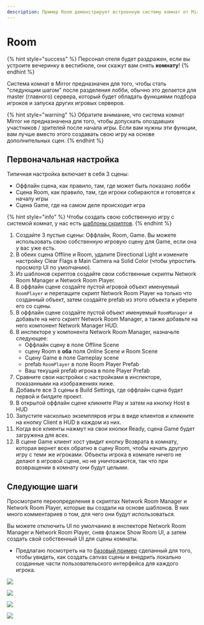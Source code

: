 ```yaml
---
description: Пример Room демонстрирует встроенную систему комнат от Mirror.
---
```


# Room

{% hint style="success" %}
Персонал отеля будет раздражен, если вы устроите вечеринку в вестибюле, они скажут вам снять **комнату**!
{% endhint %}

Система комнат в Mirror предназначен для того, чтобы стать "следующим шагом" после разделения лобби, обычно это делается для master (главного) сервера, который будет обладать функциями подбора игроков и запуска других игровых серверов.

{% hint style="warning" %}
Обратите внимание, что система комнат Mirror не предназначена для того, чтобы допускать опоздавших участников / зрителей после начала игры. Если вам нужны эти функции, вам лучше вместо этого создавать свою игру на основе дополнительных сцен.
{% endhint %}

## Первоначальная настройка

Типичная настройка включает в себя 3 сцены:

* Оффлайн сцена, как правило, там, где может быть показано лобби&#x20;
* Сцена Room, как правило, там, где игроки собираются и готовятся к началу игры
* Сцена Game, где на самом деле происходит игра

{% hint style="info" %}
Чтобы создать свою собственную игру с системой комнат, у нас есть [шаблоны скриптов](../general/script-templates.md).
{% endhint %}

1. Создайте 3 пустые сцены: Оффлайн, Room, Game. Вы можете использовать свою собственную игровую сцену для Game, если она у вас уже есть.
2. В обеих сцена Offline и Room, удалите Directional Light и измените настройку Clear Flags в Main Camera на Solid Color (чтобы упростить просмотр UI по умолчанию).
3. Из шаблонов скриптов создайте свои собственные скрипты Network Room Manager и Network Room Player.
4. В оффлайн сцене создайте пустой игровой объект именуемый `RoomPlayer` и перетащите скрипт Network Room Player на только что созданный объект, затем создайте prefab из этого объекта и уберите его со сцены.
5. В оффлайн сцене создайте пустой объект именуемый `RoomManager` и добавьте на него скрипт Network Room Manager, а также добавьте на него компонент Network Manager HUD.
6. В инспекторе у компонента Network Room Manager, назначьте следующее:
   * Оффлайн сцену в поле Offline Scene
   * сцену Room в **оба** поля Online Scene и Room Scene
   * Сцену Game в поле Gameplay scene
   * prefab `RoomPlayer` в поле Room Player Prefab
   * Ваш текущий prefab игрока в поле Player Prefab
7. Сравните свои настройки с настройками в инспекторе, показанными на изображениях ниже.
8. Добавьте все 3 сцены в Build Settings, где оффлайн сцена будет первой и билдите проект.
9. В открытой оффлайн сцене кликните Play и затем на кнопку Host в HUD
10. Запустите насколько экземпляров игры в виде клиентов и кликните на кнопку Client в HUD в каждом из них.
11. Когда все клиенты нажмут на свои кнопки Ready, сцена Game будет загружена для всех.
12. В сцене Game клиент хост увидит кнопку Возврата в комнату, которая вернет всех обратно в сцену Room, чтобы начать другую игру с теми же игроками. Объекты игрока в комнате ничего не делают в игровой сцене, но не уничтожаются, так что при возвращении в комнату они будут целыми.

## Следующие шаги

Просмотрите переопределения в скриптах Network Room Manager и Network Room Player, которые вы создали на основе шаблонов. В них много комментариев о том, для чего они будут использоваться.

Вы можете отключить UI по умолчанию в инспекторе Network Room Manager и Network Room Player, сняв флажок Show Room UI, а затем создать свой собственный UI для сцены комнаты.

* Предлагаю посмотреть на то [базовый пример](basic.md) сделанный для того, чтобы увидеть, как создать canvas сцены и внедрить локально созданные части пользовательского интерфейса для каждого игрока.

![](<../../.gitbook/assets/image (86).png>)

![](<../../.gitbook/assets/image (26).png>)

![](<../../.gitbook/assets/image (71).png>)

![](<../../.gitbook/assets/image (54).png>)
